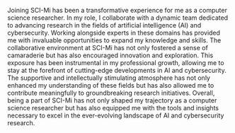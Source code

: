 Joining SCI-Mi has been a transformative experience for me as a computer science researcher. In my role, I collaborate with a dynamic team dedicated to advancing research in the fields of artificial intelligence (AI) and cybersecurity. Working alongside experts in these domains has provided me with invaluable opportunities to expand my knowledge and skills. The collaborative environment at SCI-Mi has not only fostered a sense of camaraderie but has also encouraged innovation and exploration. This exposure has been instrumental in my professional growth, allowing me to stay at the forefront of cutting-edge developments in AI and cybersecurity. The supportive and intellectually stimulating atmosphere has not only enhanced my understanding of these fields but has also allowed me to contribute meaningfully to groundbreaking research initiatives. Overall, being a part of SCI-Mi has not only shaped my trajectory as a computer science researcher but has also equipped me with the tools and insights necessary to excel in the ever-evolving landscape of AI and cybersecurity research.
